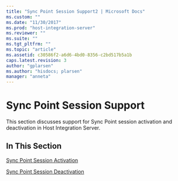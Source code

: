 ```yaml
---
title: "Sync Point Session Support2 | Microsoft Docs"
ms.custom: ""
ms.date: "11/30/2017"
ms.prod: "host-integration-server"
ms.reviewer: ""
ms.suite: ""
ms.tgt_pltfrm: ""
ms.topic: "article"
ms.assetid: c30586f2-a6d6-4bd0-8356-c2bd517b5a1b
caps.latest.revision: 3
author: "gplarsen"
ms.author: "hisdocs; plarsen"
manager: "anneta"
---
```

# Sync Point Session Support
This section discusses support for Sync Point session activation and deactivation in Host Integration Server.  
  
## In This Section  
 [Sync Point Session Activation](../core/sync-point-session-activation2.md)  
  
 [Sync Point Session Deactivation](../core/sync-point-session-deactivation1.md)